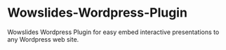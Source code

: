 # Wowslides-Wordpress-Plugin
Wowslides Wordpress Plugin for easy embed interactive presentations to any Wordpress web site.
